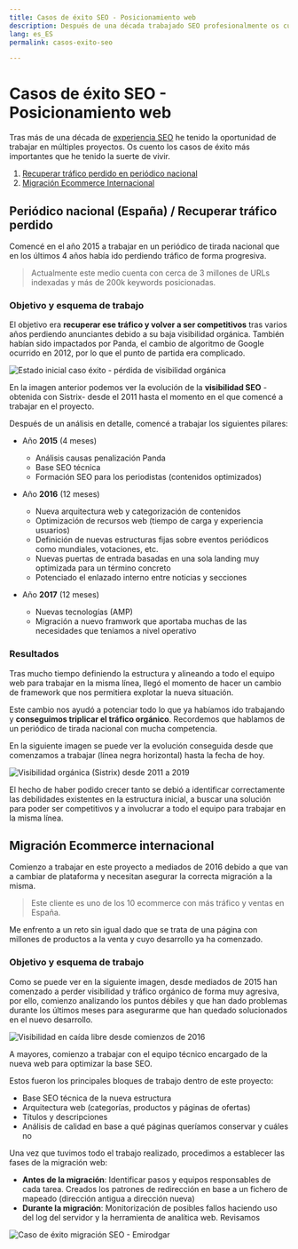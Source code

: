 ```yaml
---
title: Casos de éxito SEO - Posicionamiento web
description: Después de una década trabajado SEO profesionalmente os cuento mis aprendizajes
lang: es_ES
permalink: casos-exito-seo

---
```


# Casos de éxito SEO - Posicionamiento web

Tras más de una década de [experiencia SEO](experiencia-seo) he tenido la oportunidad de trabajar en múltiples proyectos. Os cuento los casos de éxito más importantes que he tenido la suerte de vivir.

 1. [Recuperar tráfico perdido en periódico nacional](#periodico)
 2. [Migración Ecommerce Internacional](#ecommerce)

## <a name="periodico"></a> Periódico nacional (España) / Recuperar tráfico perdido

Comencé en el año 2015 a trabajar en un periódico de tirada nacional que en los últimos 4 años había ido perdiendo tráfico de forma progresiva.

> Actualmente este medio cuenta con cerca de 3 millones de URLs indexadas y más de 200k keywords posicionadas.

### Objetivo y esquema de trabajo

El objetivo era **recuperar ese tráfico y volver a ser competitivos** tras varios años perdiendo anunciantes debido a su baja visibilidad orgánica. También habían sido impactados por Panda, el cambio de algoritmo de Google ocurrido en 2012, por lo que el punto de partida era complicado.

![Estado inicial caso éxito - pérdida de visibilidad orgánica](https://i.imgur.com/esO1WW0.png)

En la imagen anterior podemos ver la evolución de la **visibilidad SEO** -obtenida con Sistrix- desde el 2011 hasta el momento en el que comencé a trabajar en el proyecto.

Después de un análisis en detalle, comencé a trabajar los siguientes pilares:

- Año **2015** (4 meses)
  - Análisis causas penalización Panda
  - Base SEO técnica
  - Formación SEO para los periodistas (contenidos optimizados)
  
- Año **2016** (12  meses)
     -  Nueva arquitectura web y categorización de contenidos
     -  Optimización de recursos web (tiempo de carga y experiencia usuarios)
     - Definición de nuevas estructuras fijas sobre eventos periódicos como mundiales, votaciones, etc. 
     - Nuevas puertas de entrada basadas en una sola landing muy optimizada para un término concreto
     - Potenciado el enlazado interno entre noticias y secciones
 - Año **2017** (12 meses)
   - Nuevas tecnologías (AMP)
   - Migración a nuevo framwork que aportaba muchas de las necesidades que teníamos a nivel operativo

### Resultados

Tras mucho tiempo definiendo la estructura y alineando a todo el equipo web para trabajar en la misma línea, llegó el momento de hacer un cambio de framework que nos permitiera explotar la nueva situación.

Este cambio nos ayudó a potenciar todo lo que ya habíamos ido trabajando y **conseguimos triplicar el tráfico orgánico**. Recordemos que hablamos de un periódico de tirada nacional con mucha competencia. 

En la siguiente imagen se puede ver la evolución conseguida desde que comenzamos a trabajar (línea negra horizontal) hasta la fecha de hoy.

![Visibilidad orgánica (Sistrix) desde 2011 a 2019](https://i.imgur.com/n08VP9W.png)

El hecho de haber podido crecer tanto se debió a identificar correctamente las debilidades existentes en la estructura inicial, a buscar una solución para poder ser competitivos y a involucrar a todo el equipo para trabajar en la misma línea.

## <a name="ecommerce"></a> Migración Ecommerce internacional

Comienzo a trabajar en este proyecto a mediados de 2016 debido a que van a cambiar de plataforma y necesitan asegurar la correcta migración a la misma. 

> Este cliente es uno de los 10 ecommerce con más tráfico y ventas en España.

Me enfrento a un reto sin igual dado que se trata de una página con millones de productos a la venta y cuyo desarrollo ya ha comenzado.

### Objetivo y esquema de trabajo

Como se puede ver en la siguiente imagen, desde mediados de 2015 han comenzado a perder visibilidad y tráfico orgánico de forma muy agresiva, por ello, comienzo analizando los puntos débiles y que han dado problemas durante los últimos meses para asegurarme que han quedado solucionados en el nuevo desarrollo. 

![Visibilidad en caída libre desde comienzos de 2016](https://i.imgur.com/6HUkSGh.png)

A mayores, comienzo a trabajar con el equipo técnico encargado de la nueva web para optimizar la base SEO.

Estos fueron los principales bloques de trabajo dentro de este proyecto:

- Base SEO técnica de la nueva estructura
- Arquitectura web (categorías, productos y páginas de ofertas)
- Títulos y descripciones
- Análisis de calidad en base a qué páginas queríamos conservar y cuáles no 

Una vez que tuvimos todo el trabajo realizado, procedimos a establecer las fases de la migración web:

- **Antes de la migración**:  Identificar pasos y equipos responsables de cada tarea. Creados los patrones de redirección en base a un fichero de mapeado (dirección antigua a dirección nueva)
- **Durante la migración**: Monitorización de posibles fallos haciendo uso del log del servidor y la herramienta de analítica web. Revisamos 


![Caso de éxito migración SEO - Emirodgar](https://i.imgur.com/88J5XxI.png) 
<!--stackedit_data:
eyJoaXN0b3J5IjpbMTUyNzAyMDc5NiwxNjQ0OTY4NjE0LC04MD
A2NzY1NjAsMTE3NDU3NDUyMywxODcwOTk5MDU4LDEzNTE1Njk3
MjMsLTg2ODI1NDI5MSwtMTU4NjAzMDAzOCwxNzI1ODg4MzU5LD
M4NTEzODAyNCwxMDI4NDc1NTAwXX0=
-->